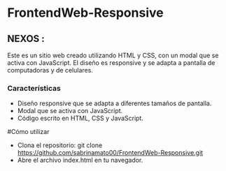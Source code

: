 # FrontendWeb-Responsive

## NEXOS :

Este es un sitio web creado utilizando HTML y CSS, con un modal que se activa con JavaScript. El diseño es responsive y se adapta a pantalla de computadoras y de celulares.

### Características

- Diseño responsive que se adapta a diferentes tamaños de pantalla.
- Modal que se activa con JavaScript.
- Código escrito en HTML, CSS y JavaScript.

#Cómo utilizar

- Clona el repositorio: git clone https://github.com/sabrinamato00/FrontendWeb-Responsive.git
- Abre el archivo index.html en tu navegador.
